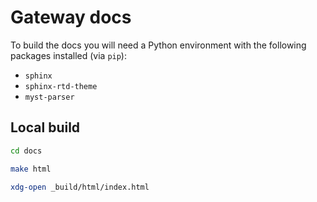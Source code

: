 # Gateway docs

To build the docs you will need a Python environment with the following packages installed (via `pip`):

- `sphinx`
- `sphinx-rtd-theme`
- `myst-parser`

## Local build

```bash
cd docs

make html

xdg-open _build/html/index.html
```
